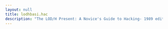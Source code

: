 ```yaml
---
layout: null
title: lodhbasi.hac
description: "The LOD/H Present: A Novice's Guide to Hacking- 1989 edition"
---
```

